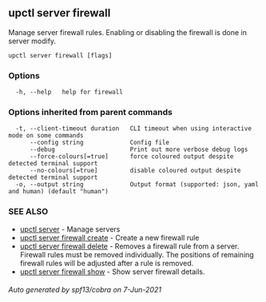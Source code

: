 ## upctl server firewall

Manage server firewall rules. Enabling or disabling the firewall is done in server modify.

```
upctl server firewall [flags]
```

### Options

```
  -h, --help   help for firewall
```

### Options inherited from parent commands

```
  -t, --client-timeout duration   CLI timeout when using interactive mode on some commands
      --config string             Config file
      --debug                     Print out more verbose debug logs
      --force-colours[=true]      force coloured output despite detected terminal support
      --no-colours[=true]         disable coloured output despite detected terminal support
  -o, --output string             Output format (supported: json, yaml and human) (default "human")
```

### SEE ALSO

* [upctl server](upctl_server.md)	 - Manage servers
* [upctl server firewall create](upctl_server_firewall_create.md)	 - Create a new firewall rule
* [upctl server firewall delete](upctl_server_firewall_delete.md)	 - Removes a firewall rule from a server. Firewall rules must be removed individually. The positions of remaining firewall rules will be adjusted after a rule is removed.
* [upctl server firewall show](upctl_server_firewall_show.md)	 - Show server firewall details.

###### Auto generated by spf13/cobra on 7-Jun-2021
